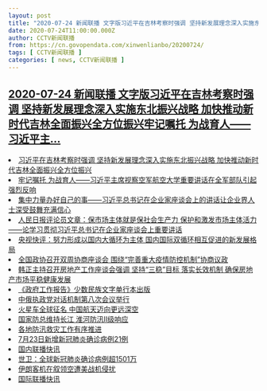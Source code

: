```yaml
---
layout: post
title: "2020-07-24 新闻联播 文字版习近平在吉林考察时强调 坚持新发展理念深入实施东北振兴战略 加快推动新时代吉林全面振兴全方位振兴牢记嘱托 为战育人——习近平主..."
date: 2020-07-24T11:00:00.000Z
author: CCTV新闻联播
from: https://cn.govopendata.com/xinwenlianbo/20200724/
tags: [ CCTV新闻联播 ]
categories: [ news, CCTV新闻联播 ]
---
```

<!--1595588400000-->
[2020-07-24 新闻联播 文字版习近平在吉林考察时强调 坚持新发展理念深入实施东北振兴战略 加快推动新时代吉林全面振兴全方位振兴牢记嘱托 为战育人——习近平主...](https://cn.govopendata.com/xinwenlianbo/20200724/)
------

<div>
<li><a target="_blank" href="https://cn.govopendata.com/xinwenlianbo/20200724/#169110">习近平在吉林考察时强调 坚持新发展理念深入实施东北振兴战略 加快推动新时代吉林全面振兴全方位振兴</a></li><li><a target="_blank" href="https://cn.govopendata.com/xinwenlianbo/20200724/#169111">牢记嘱托 为战育人——习近平主席视察空军航空大学重要讲话在全军部队引起强烈反响</a></li><li><a target="_blank" href="https://cn.govopendata.com/xinwenlianbo/20200724/#169112">集中力量办好自己的事——习近平总书记在企业家座谈会上的讲话让企业界人士深受鼓舞充满信心</a></li><li><a target="_blank" href="https://cn.govopendata.com/xinwenlianbo/20200724/#169113">人民日报评论员文章：保市场主体就是保社会生产力 保护和激发市场主体活力——论学习贯彻习近平总书记在企业家座谈会上重要讲话</a></li><li><a target="_blank" href="https://cn.govopendata.com/xinwenlianbo/20200724/#169114">央视快评：努力形成以国内大循环为主体 国内国际双循环相互促进的新发展格局</a></li><li><a target="_blank" href="https://cn.govopendata.com/xinwenlianbo/20200724/#169115">全国政协召开双周协商座谈会 围绕“完善重大疫情防控机制”协商议政</a></li><li><a target="_blank" href="https://cn.govopendata.com/xinwenlianbo/20200724/#169116">韩正主持召开房地产工作座谈会强调 坚持“三稳”目标 落实长效机制 确保房地产市场平稳健康发展</a></li><li><a target="_blank" href="https://cn.govopendata.com/xinwenlianbo/20200724/#169117">《政府工作报告》少数民族文字单行本出版</a></li><li><a target="_blank" href="https://cn.govopendata.com/xinwenlianbo/20200724/#169118">中俄执政党对话机制第八次会议举行</a></li><li><a target="_blank" href="https://cn.govopendata.com/xinwenlianbo/20200724/#169119">火星车全球征名 中国航天迈向更远深空</a></li><li><a target="_blank" href="https://cn.govopendata.com/xinwenlianbo/20200724/#169120">国家防总维持长江 淮河防汛Ⅱ级响应</a></li><li><a target="_blank" href="https://cn.govopendata.com/xinwenlianbo/20200724/#169121">各地防汛救灾工作有序推进</a></li><li><a target="_blank" href="https://cn.govopendata.com/xinwenlianbo/20200724/#169122">7月23日新增新冠肺炎确诊病例21例</a></li><li><a target="_blank" href="https://cn.govopendata.com/xinwenlianbo/20200724/#169123">国内联播快讯</a></li><li><a target="_blank" href="https://cn.govopendata.com/xinwenlianbo/20200724/#169124">世卫：全球新冠肺炎确诊病例超1501万</a></li><li><a target="_blank" href="https://cn.govopendata.com/xinwenlianbo/20200724/#169125">伊朗客机在叙领空遭美战机侵扰</a></li><li><a target="_blank" href="https://cn.govopendata.com/xinwenlianbo/20200724/#169126">国际联播快讯</a></li>
</div>
